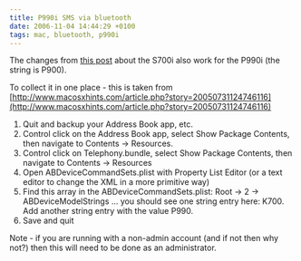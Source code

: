 ```yaml
---
title: P990i SMS via bluetooth
date: 2006-11-04 14:44:29 +0100
tags: mac, bluetooth, p990i
---
```


The changes from [this post](/2006/03/27/Bluetooth_modem) about the S700i also work for the P990i (the string is P900).

To collect it in one place - this is taken from [http://www.macosxhints.com/article.php?story=20050731124746116](http://www.macosxhints.com/article.php?story=20050731124746116)

1.  Quit and backup your Address Book app, etc.
1.  Control click on the Address Book app, select Show Package Contents, then navigate to Contents -> Resources.
1.  Control click on Telephony.bundle, select Show Package Contents, then navigate to Contents -> Resources
1.  Open ABDeviceCommandSets.plist with Property List Editor (or a text editor to change the XML in a more primitive way)
1.  Find this array in the ABDeviceCommandSets.plist: Root -> 2 -> ABDeviceModelStrings ... you should see one string entry here: K700. Add another string entry with the value P990.
1.  Save and quit

Note - if you are running with a non-admin account (and if not then why not?) then this will need to be done as an administrator.
